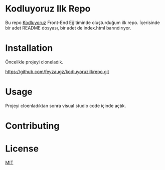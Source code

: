 # **Kodluyoruz Ilk Repo**
Bu repo [Kodluyoruz](https://kodluyoruz.org.tr) Front-End Eğitiminde oluşturduğum ilk repo. İçerisinde bir adet README dosyası, bir adet de index.html barındırıyor.
# **Installation**
Öncelikle projeyi cloneladık.
 
 https://github.com/feyzaugz/kodluyoruzilkrepo.git  
# **Usage**
Projeyi cloenladıktan sonra visual studio code içinde açtık. 
# **Contributing**

# **License**
[MIT](https://choosealicense.com/licenses/mit/)